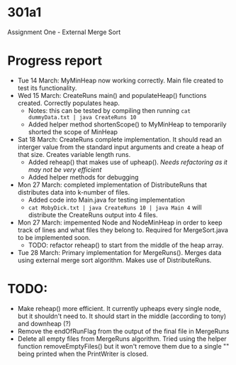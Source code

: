 # 301a1
Assignment One - External Merge Sort

# Progress report
- Tue 14 March: MyMinHeap now working correctly. Main file created to test its functionality.
- Wed 15 March: CreateRuns main() and populateHeap() functions created. Correctly populates heap.
  - Notes: this can be tested by compiling then running `cat dummyData.txt | java CreateRuns 10`
  - Added helper method shortenScope() to MyMinHeap to temporarily shorted the scope of MinHeap
- Sat 18 March: CreateRuns complete implementation. It should read an interger value from the standard input arguments and create a heap of that size. Creates variable length runs.
  - Added reheap() that makes use of upheap(). *Needs refactoring as it may not be very efficient*
  - Added helper methods for debugging
- Mon 27 March: completed implementation of DistributeRuns that distributes data into k-number of files.
  - Added code into Main.java for testing implementation
  - `cat MobyDick.txt | java CreateRuns 10 | java Main 4` will distribute the CreateRuns output into 4 files.
- Mon 27 March: impemented Node and NodeMinHeap in order to keep track of lines and what files they belong to. Required for MergeSort.java to be implemented soon.
  - TODO: refactor reheap() to start from the middle of the heap array.
- Tue 28 March: Primary implementation for MergeRuns(). Merges data using external merge sort algorithm. Makes use of DistributeRuns.

# TODO:
- Make reheap() more efficient. It currently upheaps every single node, but it shouldn't need to. It should start in the middle (according to tony) and downheap (?)
- Remove the endOfRunFlag from the output of the final file in MergeRuns
- Delete all empty files from MergeRuns algorithm. Tried using the helper function removeEmptyFiles() but it won't remove them due to a single "" being printed when the PrintWriter is closed.
